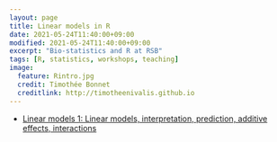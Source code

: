 ```yaml
---
layout: page
title: Linear models in R
date: 2021-05-24T11:40:00+09:00
modified: 2021-05-24T11:40:00+09:00
excerpt: "Bio-statistics and R at RSB"
tags: [R, statistics, workshops, teaching]
image:
  feature: Rintro.jpg
  credit: Timothée Bonnet
  creditlink: http://timotheenivalis.github.io
---
```


* [Linear models 1: Linear models, interpretation, prediction, additive effects, interactions](LinearModels1.html)
